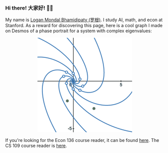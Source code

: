### Hi there! 大家好! 👋🏽

My name is [Logan Mondal Bhamidipaty (罗根)](https://logan-mondal-bhamidipaty.com/). I study AI, math, and econ at Stanford. As a reward for discovering this page, here is a cool graph I made on Desmos of a phase portrait for a system with complex eigenvalues:
<p align="center">
<img src="https://github.com/FlyingWorkshop/Desmos-Creations/blob/main/complex_phase_spiral.gif" alt="Butterfly Network generation!"/>
</p> 

If you're looking for the Econ 136 course reader, it can be found [here](https://flyingworkshop.github.io/market-design/intro.html). The CS 109 course reader is [here](https://chrispiech.github.io/probabilityForComputerScientists/en/).

<!-- #### Butterfly Network Generator
<p align="center">
<img src="https://github.com/FlyingWorkshop/Desmos-Creations/blob/main/butterfly_network.gif" alt="Butterfly Network generation!"/>
</p> -->

<!-- Please feel free to explore the repos and reach out to me if you want to discuss anything! -->
<!--
**FlyingWorkshop/FlyingWorkshop** is a ✨ _special_ ✨ repository because its `README.md` (this file) appears on your GitHub profile.

Here are some ideas to get you started:

- 🔭 I’m currently working on ...
- 🌱 I’m currently learning ...
- 👯 I’m looking to collaborate on ...
- 🤔 I’m looking for help with ...
- 💬 Ask me about ...
- 📫 How to reach me: ...
- 😄 Pronouns: ...
- ⚡ Fun fact: ...
-->
